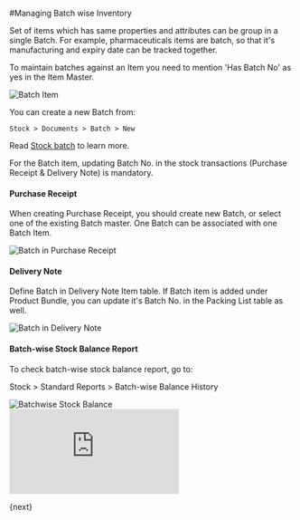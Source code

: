 <!-- add-breadcrumbs -->
#Managing Batch wise Inventory

Set of items which has same properties and attributes can be group in a single Batch. For example, pharmaceuticals  items are batch, so that it's manufacturing and expiry date can be tracked together. 

To maintain batches against an Item you need to mention 'Has Batch No' as yes in the Item Master. 

<img alt="Batch Item" class="screenshot" src="{{docs_base_url}}/assets/img/articles/batchwise-stock-1.png">

You can create a new Batch from:

`Stock > Documents > Batch > New`

Read [Stock batch](/docs/user/manual/en/stock/batch.html) to learn more.

For the Batch item, updating Batch No. in the stock transactions (Purchase Receipt & Delivery Note) is mandatory.

#### Purchase Receipt

When creating Purchase Receipt, you should create new Batch, or select one of the existing Batch master. One Batch can be associated with one Batch Item.

<img alt="Batch in Purchase Receipt" class="screenshot" src="{{docs_base_url}}/assets/img/articles/batchwise-stock-2.png">

#### Delivery Note

Define Batch in Delivery Note Item table. If Batch item is added under Product Bundle, you can update it's Batch No. in the Packing List table as well.

<img alt="Batch in Delivery Note" class="screenshot" src="{{docs_base_url}}/assets/img/articles/batchwise-stock-3.png">

#### Batch-wise Stock Balance Report

To check batch-wise stock balance report, go to:

Stock > Standard Reports > Batch-wise Balance History

<img alt="Batchwise Stock Balance" class="screenshot" src="{{docs_base_url}}/assets/img/articles/batchwise-stock-4.png">

<div class="embed-container">
    <iframe src="https://www.youtube.com/embed/J0QKl7ABPKM?rel=0" frameborder="0" allow="autoplay; encrypted-media" allowfullscreen>
    </iframe>
</div>

{next}
